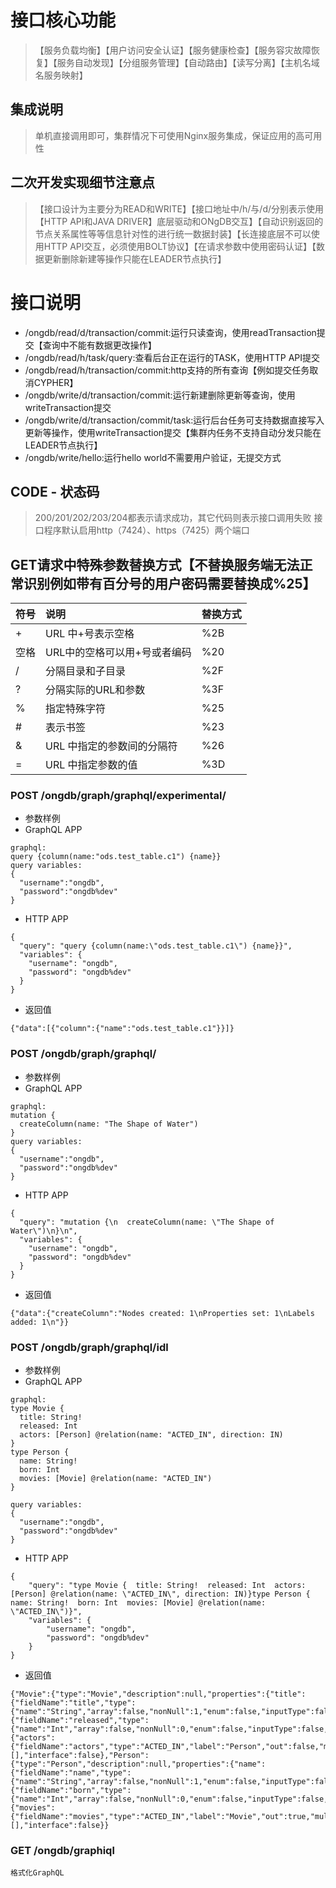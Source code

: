# 接口核心功能
>【服务负载均衡】【用户访问安全认证】【服务健康检查】【服务容灾故障恢复】【服务自动发现】【分组服务管理】【自动路由】【读写分离】【主机名域名服务映射】

## 集成说明
>单机直接调用即可，集群情况下可使用Nginx服务集成，保证应用的高可用性

## 二次开发实现细节注意点
>【接口设计为主要分为READ和WRITE】【接口地址中/h/与/d/分别表示使用【HTTP API和JAVA DRIVER】底层驱动和ONgDB交互】【自动识别返回的节点关系属性等等信息针对性的进行统一数据封装】【长连接底层不可以使用HTTP API交互，必须使用BOLT协议】【在请求参数中使用密码认证】【数据更新删除新建等操作只能在LEADER节点执行】

# 接口说明
- /ongdb/read/d/transaction/commit:运行只读查询，使用readTransaction提交【查询中不能有数据更改操作】
- /ongdb/read/h/task/query:查看后台正在运行的TASK，使用HTTP API提交
- /ongdb/read/h/transaction/commit:http支持的所有查询【例如提交任务取消CYPHER】
- /ongdb/write/d/transaction/commit:运行新建删除更新等查询，使用writeTransaction提交
- /ongdb/write/d/transaction/commit/task:运行后台任务可支持数据直接写入更新等操作，使用writeTransaction提交【集群内任务不支持自动分发只能在LEADER节点执行】
- /ongdb/write/hello:运行hello world不需要用户验证，无提交方式

## CODE - 状态码
>200/201/202/203/204都表示请求成功，其它代码则表示接口调用失败
>接口程序默认启用http（7424）、https（7425）两个端口

## GET请求中特殊参数替换方式【不替换服务端无法正常识别例如带有百分号的用户密码需要替换成%25】
| 符号 | 说明                       | 替换方式 |
| :--- | :------------------------ | :------ |
| +    | URL 中+号表示空格           | %2B     |
| 空格 | URL中的空格可以用+号或者编码 | %20     |
| /    | 分隔目录和子目录            | %2F     |
| ?    | 分隔实际的URL和参数         | %3F     |
| %    | 指定特殊字符                | %25     |
| #    | 表示书签                   | %23     |
| &    | URL 中指定的参数间的分隔符   | %26     |
| =    | URL 中指定参数的值          | %3D     |

### POST /ongdb/graph/graphql/experimental/
- 参数样例
- GraphQL APP
```
graphql: 
query {column(name:"ods.test_table.c1") {name}}
query variables:
{
  "username":"ongdb",
  "password":"ongdb%dev"
}
```
- HTTP APP
```
{
  "query": "query {column(name:\"ods.test_table.c1\") {name}}",
  "variables": {
    "username": "ongdb",
    "password": "ongdb%dev"
  }
}
```
- 返回值
```
{"data":[{"column":{"name":"ods.test_table.c1"}}]}
```
### POST /ongdb/graph/graphql/
- 参数样例
- GraphQL APP
```
graphql: 
mutation {
  createColumn(name: "The Shape of Water")
}
query variables:
{
  "username":"ongdb",
  "password":"ongdb%dev"
}
```
- HTTP APP
```
{
  "query": "mutation {\n  createColumn(name: \"The Shape of Water\")\n}\n",
  "variables": {
    "username": "ongdb",
    "password": "ongdb%dev"
  }
}
```
- 返回值
```
{"data":{"createColumn":"Nodes created: 1\nProperties set: 1\nLabels added: 1\n"}}
```
### POST /ongdb/graph/graphql/idl
- 参数样例
- GraphQL APP
```
graphql: 
type Movie {
  title: String!
  released: Int
  actors: [Person] @relation(name: "ACTED_IN", direction: IN)
}
type Person {
  name: String!
  born: Int
  movies: [Movie] @relation(name: "ACTED_IN")
}

query variables:
{
  "username":"ongdb",
  "password":"ongdb%dev"
}
```
- HTTP APP
```
{
    "query": "type Movie {  title: String!  released: Int  actors: [Person] @relation(name: \"ACTED_IN\", direction: IN)}type Person {  name: String!  born: Int  movies: [Movie] @relation(name: \"ACTED_IN\")}",
    "variables": {
        "username": "ongdb",
        "password": "ongdb%dev"
    }
}
```
- 返回值
```
{"Movie":{"type":"Movie","description":null,"properties":{"title":{"fieldName":"title","type":{"name":"String","array":false,"nonNull":1,"enum":false,"inputType":false,"scalar":false,"basic":true},"id":true,"indexed":false,"cypher":null,"defaultValue":null,"unique":false,"enum":false,"parameters":null,"description":null,"graphQLId":false,"computed":false,"idProperty":true},"released":{"fieldName":"released","type":{"name":"Int","array":false,"nonNull":0,"enum":false,"inputType":false,"scalar":false,"basic":true},"id":false,"indexed":false,"cypher":null,"defaultValue":null,"unique":false,"enum":false,"parameters":null,"description":null,"graphQLId":false,"computed":false,"idProperty":false}},"relationships":{"actors":{"fieldName":"actors","type":"ACTED_IN","label":"Person","out":false,"multi":true,"cypher":null,"parameters":null,"description":null,"nonNull":0}},"labels":[],"interface":false},"Person":{"type":"Person","description":null,"properties":{"name":{"fieldName":"name","type":{"name":"String","array":false,"nonNull":1,"enum":false,"inputType":false,"scalar":false,"basic":true},"id":true,"indexed":false,"cypher":null,"defaultValue":null,"unique":false,"enum":false,"parameters":null,"description":null,"graphQLId":false,"computed":false,"idProperty":true},"born":{"fieldName":"born","type":{"name":"Int","array":false,"nonNull":0,"enum":false,"inputType":false,"scalar":false,"basic":true},"id":false,"indexed":false,"cypher":null,"defaultValue":null,"unique":false,"enum":false,"parameters":null,"description":null,"graphQLId":false,"computed":false,"idProperty":false}},"relationships":{"movies":{"fieldName":"movies","type":"ACTED_IN","label":"Movie","out":true,"multi":true,"cypher":null,"parameters":null,"description":null,"nonNull":0}},"labels":[],"interface":false}}
```
### GET /ongdb/graphiql
```
格式化GraphQL
```

